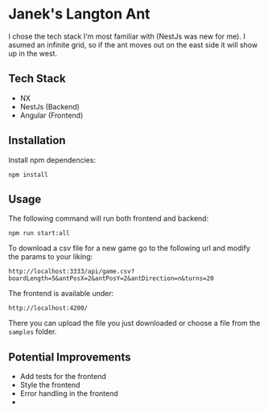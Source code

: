 # Janek's Langton Ant

I chose the tech stack I'm most familiar with (NestJs was new for me). I asumed an infinite grid,
so if the ant moves out on the east side it will show up in the west.

## Tech Stack

- NX
- NestJs (Backend)
- Angular (Frontend)

## Installation

Install npm dependencies:

```
npm install
```

## Usage

The following command will run both frontend and backend:

```
npm run start:all
```

To download a csv file for a new game go to the following url and modify the params to your liking:

```
http://localhost:3333/api/game.csv?boardLength=5&antPosX=2&antPosY=2&antDirection=n&turns=20
```

The frontend is available under:

```
http://localhost:4200/
```

There you can upload the file you just downloaded or choose a file from the `samples` folder.

## Potential Improvements

- Add tests for the frontend
- Style the frontend
- Error handling in the frontend
-
